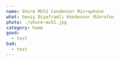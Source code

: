 ```yaml
---
name: Shure MV51 Condenser Microphone
what: Geniş Diyaframlı Kondenser Mikrofon
photo: ./shure-mv51.jpg
category: home
good:
  - test
bad:
  - test
---
```

